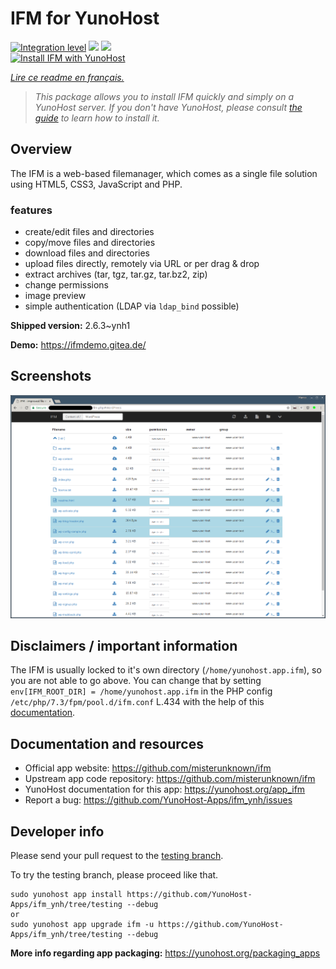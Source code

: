 <!--
N.B.: This README was automatically generated by https://github.com/YunoHost/apps/tree/master/tools/README-generator
It shall NOT be edited by hand.
-->

# IFM for YunoHost

[![Integration level](https://dash.yunohost.org/integration/ifm.svg)](https://dash.yunohost.org/appci/app/ifm) ![](https://ci-apps.yunohost.org/ci/badges/ifm.status.svg) ![](https://ci-apps.yunohost.org/ci/badges/ifm.maintain.svg)  
[![Install IFM with YunoHost](https://install-app.yunohost.org/install-with-yunohost.svg)](https://install-app.yunohost.org/?app=ifm)

*[Lire ce readme en français.](./README_fr.md)*

> *This package allows you to install IFM quickly and simply on a YunoHost server.
If you don't have YunoHost, please consult [the guide](https://yunohost.org/#/install) to learn how to install it.*

## Overview

The IFM is a web-based filemanager, which comes as a single file solution using HTML5, CSS3, JavaScript and PHP. 

### features

- create/edit files and directories
- copy/move files and directories
- download files and directories
- upload files directly, remotely via URL or per drag & drop
- extract archives (tar, tgz, tar.gz, tar.bz2, zip)
- change permissions
- image preview
- simple authentication (LDAP via `ldap_bind` possible)


**Shipped version:** 2.6.3~ynh1

**Demo:** https://ifmdemo.gitea.de/

## Screenshots

![](./doc/screenshots/ifm_screenshot.png)

## Disclaimers / important information

The IFM is usually locked to it's own directory (`/home/yunohost.app.ifm`), so you are not able to go above. You can change that by setting `env[IFM_ROOT_DIR] = /home/yunohost.app.ifm` in the PHP config `/etc/php/7.3/fpm/pool.d/ifm.conf` L.434 with the help of this [documentation](https://github.com/misterunknown/ifm/wiki/Configuration).
## Documentation and resources

* Official app website: https://github.com/misterunknown/ifm
* Upstream app code repository: https://github.com/misterunknown/ifm
* YunoHost documentation for this app: https://yunohost.org/app_ifm
* Report a bug: https://github.com/YunoHost-Apps/ifm_ynh/issues

## Developer info

Please send your pull request to the [testing branch](https://github.com/YunoHost-Apps/ifm_ynh/tree/testing).

To try the testing branch, please proceed like that.
```
sudo yunohost app install https://github.com/YunoHost-Apps/ifm_ynh/tree/testing --debug
or
sudo yunohost app upgrade ifm -u https://github.com/YunoHost-Apps/ifm_ynh/tree/testing --debug
```

**More info regarding app packaging:** https://yunohost.org/packaging_apps